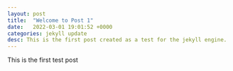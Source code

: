 ```yaml
---
layout: post
title:  "Welcome to Post 1"
date:   2022-03-01 19:01:52 +0000
categories: jekyll update
desc: This is the first post created as a test for the jekyll engine.
---
```


This is the first test post 
